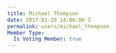 ```yaml
---
title: Michael Thompson
date: 2017-02-28 14:06:00 Z
permalink: users/michael_thompson
Member Type:
  Is Voting Member: true
---
```


